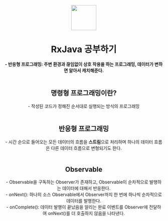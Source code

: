 <div align="center">
  <img src="https://user-images.githubusercontent.com/118269278/202439585-dc46e5a8-66e2-47d7-99e2-932447be5803.png" width="80" height="80" />
  <h1>RxJava 공부하기</h1>
  <strong>- 반응형 프로그래밍: 주변 환경과 끊임없이 상호 작용을 하는 프로그래밍, 데이터가 변하면 알아서 캐치해준다.<br><br></strong>
  
  <h2>명령형 프로그래밍이란?</h2>
  - 작성된 코드가 정해진 순서대로 실행되는 방식의 프로그래밍<br><br>
  
  <h2>반응형 프로그래밍</h2>
  - 시간 순으로 들어오는 모든 데이터의 흐름을 <strong>스트림</strong>으로 처리하며
    하나의 데이터 흐름은 다른 데이터 흐름으로 변형되기도 한다.<br><br>
    
  <h2>Observable</h2>
  - Observable을 구독하는 Observer가 존재하고, Observable이 순차적으로 발행하는 데이터에 대해서 반응한다.<br>
  - onNext(): 하나의 소스 Observable에서 Observer까지 한 번에 하나씩 순차적으로 데이터를 발행한다.<br>
  - onComplete(): 데이터 발행이 끝났음을 알리는 완료 이벤트를 Observer에 전달하여 onNext()를 더 호출하지 않음을 나타낸다.<br>
  
</div>
